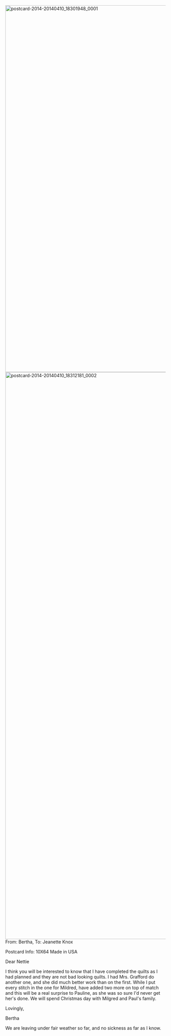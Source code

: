 <html><body><a href="http://107.170.91.122/wp-content/uploads/2014/04/postcard-2014-20140410_18301948_0001.jpg"><img class="alignnone size-full wp-image-117" src="http://107.170.91.122/wp-content/uploads/2014/04/postcard-2014-20140410_18301948_0001.jpg" alt="postcard-2014-20140410_18301948_0001" width="1648" height="1153"></a> <a href="http://107.170.91.122/wp-content/uploads/2014/04/postcard-2014-20140410_18312181_0002.jpg"><img class="alignnone size-full wp-image-118" src="http://107.170.91.122/wp-content/uploads/2014/04/postcard-2014-20140410_18312181_0002.jpg" alt="postcard-2014-20140410_18312181_0002" width="1075" height="1782"></a>From: Bertha, To: Jeanette Knox

Postcard Info: 10X64 Made in USA



Dear Nettie

I think you will be interested to know that I have completed the quilts as I had planned and they are not bad looking quilts. I had Mrs. Grafford do another one, and she did much better work than on the first. While I put every stitch in the one for Mildred, have added two more on top of match and this will be a real surprise to Pauline, as she was so sure I'd never get her's done. We will spend Christmas day with Milgred and Paul's family.



Lovingly,

Bertha



We are leaving under fair weather so far, and no sickness as far as I know.



 </body></html>